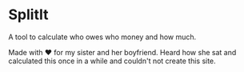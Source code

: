 # SplitIt

A tool to calculate who owes who money and how much.

Made with ❤ for my sister and her boyfriend. Heard how she sat and calculated
this once in a while and couldn't not create this site.
